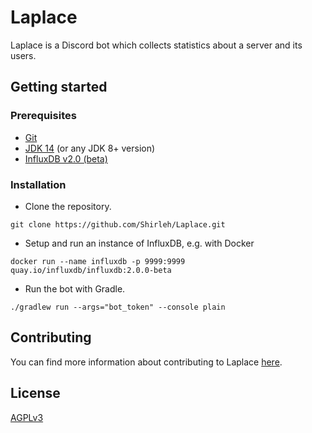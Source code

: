 # Laplace
Laplace is a Discord bot which collects statistics about a server and its users.

## Getting started
### Prerequisites
- [Git](https://git-scm.com)
- [JDK 14](https://jdk.java.net/14/) (or any JDK 8+ version)
- [InfluxDB v2.0 (beta)](https://v2.docs.influxdata.com/v2.0/get-started/)

### Installation
- Clone the repository.  
```shell script
git clone https://github.com/Shirleh/Laplace.git
```
- Setup and run an instance of InfluxDB, e.g. with Docker
```shell script
docker run --name influxdb -p 9999:9999 quay.io/influxdb/influxdb:2.0.0-beta
```
- Run the bot with Gradle.
```shell script
./gradlew run --args="bot_token" --console plain
```

## Contributing
You can find more information about contributing to Laplace [here](CONTRIBUTING.md).

## License
[AGPLv3](LICENSE)
